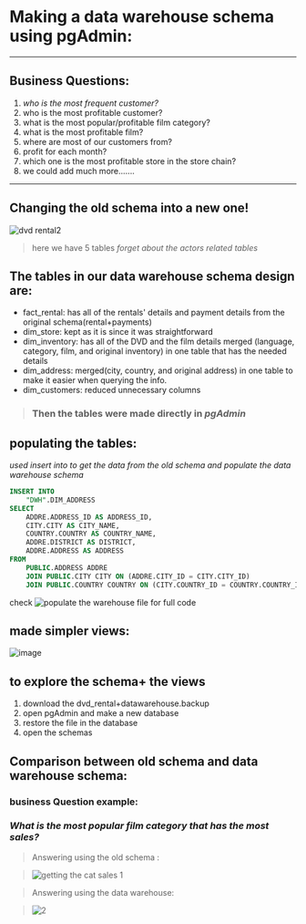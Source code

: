 # **Making a data warehouse schema using pgAdmin:**
---
## **Business Questions**:
1. *who is the most frequent customer?*
2. who is the most profitable customer?
3. what is the most popular/profitable film category?
4. what is the most profitable film?
5. where are most of our customers from?
6. profit for each month?
7. which one is the most profitable store in the store chain?
8. we could add much more.......
---
## Changing the old schema into a new one!
   ![dvd rental2](https://github.com/user-attachments/assets/69a8c8a6-b5a3-47b5-b280-f1136b2589b0)
> here we have 5 tables _forget about the actors related tables_
## The tables in our data warehouse schema design are:
-  fact_rental: has all of the rentals' details and payment details from the original schema(rental+payments)
-  dim_store: kept as it is since it was straightforward
-  dim_inventory: has all of the DVD and the film details merged (language, category, film, and original inventory) in one table that has the needed details
-  dim_address: merged(city, country, and original address) in one table to make it easier when querying the info.
-  dim_customers: reduced unnecessary columns
> ### Then the tables were made directly in ***pgAdmin***

## populating the tables:
*used insert into to get the data from the old schema and populate the data warehouse schema*
```sql
INSERT INTO
	"DWH".DIM_ADDRESS
SELECT
	ADDRE.ADDRESS_ID AS ADDRESS_ID,
	CITY.CITY AS CITY_NAME,
	COUNTRY.COUNTRY AS COUNTRY_NAME,
	ADDRE.DISTRICT AS DISTRICT,
	ADDRE.ADDRESS AS ADDRESS
FROM
	PUBLIC.ADDRESS ADDRE
	JOIN PUBLIC.CITY CITY ON (ADDRE.CITY_ID = CITY.CITY_ID)
	JOIN PUBLIC.COUNTRY COUNTRY ON (CITY.COUNTRY_ID = COUNTRY.COUNTRY_ID);
```
check ![populate the warehouse]() file for full code

## made simpler views:
![image](https://github.com/user-attachments/assets/cc2d2f15-12ef-447c-9f02-c66c7b973f82)

## to explore the schema+ the views
1. download the dvd_rental+datawarehouse.backup
2. open pgAdmin and make a new database
3. restore the file in the database
4. open the schemas

## Comparison between old schema and data warehouse schema:
### business Question example:
### ***What is the most popular film category that has the most sales?***

> Answering using the old schema :

> ![getting the cat sales 1](https://github.com/user-attachments/assets/f0c28539-4c1b-449c-8ef1-71f682284710)

> Answering using the data warehouse:

> ![2](https://github.com/user-attachments/assets/44df16f5-1988-4510-b2a5-b648ff408973)

